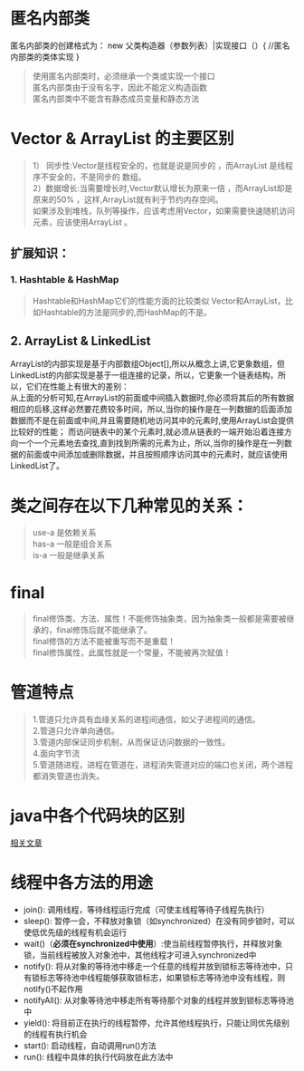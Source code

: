 # 匿名内部类
  匿名内部类的创建格式为： new 父类构造器（参数列表）|实现接口（）{  //匿名内部类的类体实现 }<br>
  >使用匿名内部类时，必须继承一个类或实现一个接口<br>
  匿名内部类由于没有名字，因此不能定义构造函数<br>
  匿名内部类中不能含有静态成员变量和静态方法<br>
# Vector & ArrayList 的主要区别 
>1） 同步性:Vector是线程安全的，也就是说是同步的 ，而ArrayList 是线程序不安全的，不是同步的 数组。 <br>
2）数据增长:当需要增长时,Vector默认增长为原来一倍 ，而ArrayList却是原来的50%  ，这样,ArrayList就有利于节约内存空间。<br>
      如果涉及到堆栈，队列等操作，应该考虑用Vector，如果需要快速随机访问元素，应该使用ArrayList 。<br>

## 扩展知识：
### 1. Hashtable & HashMap 
>Hashtable和HashMap它们的性能方面的比较类似 Vector和ArrayList，比如Hashtable的方法是同步的,而HashMap的不是。
## 2. ArrayList & LinkedList

ArrayList的内部实现是基于内部数组Object[],所以从概念上讲,它更象数组，但LinkedList的内部实现是基于一组连接的记录，所以，它更象一个链表结构，所以，它们在性能上有很大的差别：   <br>
       从上面的分析可知,在ArrayList的前面或中间插入数据时,你必须将其后的所有数据相应的后移,这样必然要花费较多时间，所以,当你的操作是在一列数据的后面添加数据而不是在前面或中间,并且需要随机地访问其中的元素时,使用ArrayList会提供比较好的性能； 而访问链表中的某个元素时,就必须从链表的一端开始沿着连接方向一个一个元素地去查找,直到找到所需的元素为止，所以,当你的操作是在一列数据的前面或中间添加或删除数据，并且按照顺序访问其中的元素时，就应该使用LinkedList了。
# 类之间存在以下几种常见的关系：
>use-a 是依赖关系<br>
has-a   一般是组合关系<br>
is-a   一般是继承关系
# final
>final修饰类、方法、属性！不能修饰抽象类，因为抽象类一般都是需要被继承的，final修饰后就不能继承了。<br>
>final修饰的方法不能被重写而不是重载！ <br>
>final修饰属性，此属性就是一个常量，不能被再次赋值！ 
# 管道特点
>1.管道只允许具有血缘关系的进程间通信，如父子进程间的通信。<br>
2.管道只允许单向通信。<br>
3.管道内部保证同步机制，从而保证访问数据的一致性。<br>
4.面向字节流<br>
5.管道随进程，进程在管道在，进程消失管道对应的端口也关闭，两个进程都消失管道也消失。
# java中各个代码块的区别
  [相关文章](https://www.cnblogs.com/ysocean/p/8194428.html#_label3)
# 线程中各方法的用途
* join(): 调用线程，等待线程运行完成（可使主线程等待子线程先执行）
* sleep(): 暂停一会，不释放对象锁（如synchronized）在没有同步锁时，可以使低优先级的线程有机会运行
* wait()（**必须在synchronized中使用**）:使当前线程暂停执行，并释放对象锁，当前线程被放入对象池中，其他线程才可进入synchronized中
* notify(): 将从对象的等待池中移走一个任意的线程并放到锁标志等待池中，只有锁标志等待池中线程能够获取锁标志，如果锁标志等待池中没有线程，则notify()不起作用
* notifyAll(): 从对象等待池中移走所有等待那个对象的线程并放到锁标志等待池中
* yield(): 将目前正在执行的线程暂停，允许其他线程执行，只能让同优先级别的线程有执行机会
* start(): 启动线程，自动调用run()方法
* run(): 线程中具体的执行代码放在此方法中
